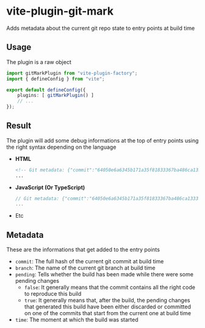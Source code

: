 
# vite-plugin-git-mark
Adds metadata about the current git repo state to entry points at build time

## Usage
The plugin is a raw object
```ts
import gitMarkPlugin from "vite-plugin-factory";
import { defineConfig } from "vite";

export default defineConfig({
    plugins: [ gitMarkPlugin() ]
    // ...
});
```

## Result
The plugin will add some debug informations at the top of entry points using the right syntax depending on the language
- **HTML**
  ```html
  <!-- Git metadata: {"commit":"64050e6a6345b171a35f81833367ba486ca13338","branch":"main","pending":false,"time":"2025-06-14T00:43:58.551Z"} -->
  ...
  ```
- **JavaScript (Or TypeScript)**
  ```js
  // Git metadata: {"commit":"64050e6a6345b171a35f81833367ba486ca13338","branch":"main","pending":false,"time":"2025-06-14T00:43:58.551Z"}
  ...
  ```
- Etc

## Metadata
These are the informations that get added to the entry points
- `commit`: The full hash of the current git commit at build time
- `branch`: The name of the current git branch at build time
- `pending`: Tells whether the build has been made while there were some pending changes
  - `false`: It generally means that the commit contains all the right code to reproduce this build
  - `true`: It generally means that, after the build, the pending changes that generated this build have been either discarded or committed on one of the commits that start from the current one at build time
- `time`: The moment at which the build was started